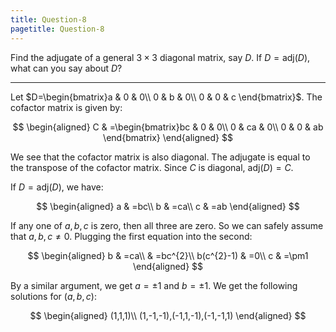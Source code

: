 ```yaml
---
title: Question-8
pagetitle: Question-8
---
```


Find the adjugate of a general $3\times3$ diagonal matrix, say $D$. If $D=\text{adj}(D)$, what can you say about $D$?

------------------------------------------------------------------------

Let $D=\begin{bmatrix}a & 0 & 0\\
0 & b & 0\\
0 & 0 & c
\end{bmatrix}$. The cofactor matrix is given by:

$$
\begin{aligned}
C & =\begin{bmatrix}bc & 0 & 0\\
0 & ca & 0\\
0 & 0 & ab
\end{bmatrix}
\end{aligned}
$$


We see that the cofactor matrix is also diagonal. The adjugate is equal to the transpose of the cofactor matrix. Since $C$ is diagonal, $\text{adj}(D)=C$.

If $D=\text{adj}(D)$, we have:

$$
\begin{aligned}
a & =bc\\
b & =ca\\
c & =ab
\end{aligned}
$$


If any one of $a,b,c$ is zero, then all three are zero. So we can safely assume that $a,b,c\neq0$. Plugging the first equation into the second:

$$
\begin{aligned}
b & =ca\\
 & =bc^{2}\\
b(c^{2}-1) & =0\\
c & =\pm1
\end{aligned}
$$


By a similar argument, we get $a=\pm1$ and $b=\pm1$. We get the following solutions for $(a,b,c)$:

$$
\begin{aligned}
(1,1,1)\\
(1,-1,-1),(-1,1,-1),(-1,-1,1)
\end{aligned}
$$

